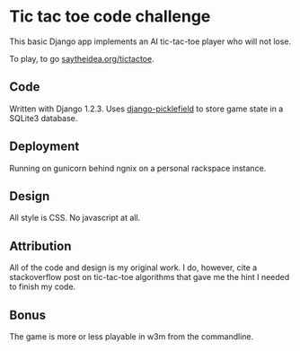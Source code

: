 Tic tac toe code challenge
==========================

This basic Django app implements an AI tic-tac-toe player who will not lose.

To play, to go [saytheidea.org/tictactoe](http://saytheidea.org/tictactoe).

Code
----
Written with Django 1.2.3. Uses [django-picklefield](http://djangopackages.com/packages/p/django-picklefield/) to store game state in a SQLite3 database.

Deployment
----------
Running on gunicorn behind ngnix on a personal rackspace instance.

Design
------
All style is CSS. No javascript at all.

Attribution
-----------
All of the code and design is my original work. I do, however, cite a stackoverflow post on tic-tac-toe algorithms that gave me the hint I needed to finish my code.

Bonus
-----
The game is more or less playable in w3m from the commandline.

